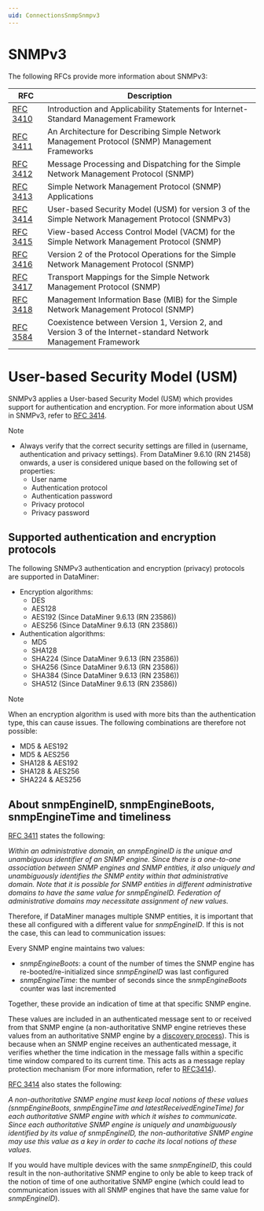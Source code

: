 ```yaml
---
uid: ConnectionsSnmpSnmpv3
---
```


# SNMPv3

The following RFCs provide more information about SNMPv3:

|RFC  |Description  |
|---------|---------|
|[RFC 3410](https://datatracker.ietf.org/doc/html/rfc3410)    |Introduction and Applicability Statements for Internet-Standard Management Framework                   |
|[RFC 3411](https://datatracker.ietf.org/doc/html/rfc3411)     |An Architecture for Describing Simple Network Management Protocol (SNMP) Management Frameworks         |
|[RFC 3412](https://datatracker.ietf.org/doc/html/rfc3412)     |Message Processing and Dispatching for the Simple Network Management Protocol (SNMP)         |
|[RFC 3413](https://datatracker.ietf.org/doc/html/rfc3413)     |Simple Network Management Protocol (SNMP) Applications         |
|[RFC 3414](https://datatracker.ietf.org/doc/html/rfc3414)     |User-based Security Model (USM) for version 3 of the Simple Network Management Protocol (SNMPv3)         |
|[RFC 3415](https://datatracker.ietf.org/doc/html/rfc3415)     |View-based Access Control Model (VACM) for the Simple Network Management Protocol (SNMP)         |
|[RFC 3416](https://datatracker.ietf.org/doc/html/rfc3416)     |Version 2 of the Protocol Operations for the Simple Network Management Protocol (SNMP)         |
|[RFC 3417](https://datatracker.ietf.org/doc/html/rfc3417)     |Transport Mappings for the Simple Network Management Protocol (SNMP)         |
|[RFC 3418](https://datatracker.ietf.org/doc/html/rfc3418)     |Management Information Base (MIB) for the Simple Network Management Protocol (SNMP)         |
|[RFC 3584](https://datatracker.ietf.org/doc/html/rfc3584)     |Coexistence between Version 1, Version 2, and Version 3 of the Internet-standard Network Management Framework         |

# User-based Security Model (USM)

SNMPv3 applies a User-based Security Model (USM) which provides support for authentication and encryption.
For more information about USM in SNMPv3, refer to [RFC 3414](https://datatracker.ietf.org/doc/html/rfc2574).

> [!NOTE]
>
> - Always verify that the correct security settings are filled in (username, authentication and privacy settings). From DataMiner 9.6.10 (RN 21458) onwards, a user is considered unique based on the following set of properties:
>    - User name
>    - Authentication protocol
>    - Authentication password
>    - Privacy protocol
>    - Privacy password

## Supported authentication and encryption protocols

The following SNMPv3 authentication and encryption (privacy) protocols are supported in DataMiner:

- Encryption algorithms:
  - DES
  - AES128
  - AES192 (Since DataMiner 9.6.13 (RN 23586))
  - AES256 (Since DataMiner 9.6.13 (RN 23586))
- Authentication algorithms:
  - MD5
  - SHA128
  - SHA224 (Since DataMiner 9.6.13 (RN 23586))
  - SHA256 (Since DataMiner 9.6.13 (RN 23586))
  - SHA384 (Since DataMiner 9.6.13 (RN 23586))
  - SHA512 (Since DataMiner 9.6.13 (RN 23586))

> [!NOTE]
> When an encryption algorithm is used with more bits than the authentication type, this can cause issues. The following combinations are therefore not possible:
>
> - MD5 & AES192
> - MD5 & AES256
> - SHA128 & AES192
> - SHA128 & AES256
> - SHA224 & AES256

## About snmpEngineID, snmpEngineBoots, snmpEngineTime and timeliness

[RFC 3411](https://datatracker.ietf.org/doc/html/rfc3411#section-3.1.1.1) states the following:

*Within an administrative domain, an snmpEngineID is the unique and unambiguous identifier of an SNMP engine. Since there is a one-to-one association between SNMP engines and SNMP entities, it also uniquely and unambiguously identifies the SNMP entity within that administrative domain. Note that it is possible for SNMP entities in different administrative domains to have the same value for snmpEngineID. Federation of administrative domains may necessitate assignment of new values.*

Therefore, if DataMiner manages multiple SNMP entities, it is important that these all configured with a different value for *snmpEngineID*.
If this is not the case, this can lead to communication issues:

Every SNMP engine maintains two values:

- *snmpEngineBoots*: a count of the number of times the SNMP engine has re-booted/re-initialized since *snmpEngineID* was last configured
- *snmpEngineTime*: the number of seconds since the *snmpEngineBoots* counter was last incremented

Together, these provide an indication of time at that specific SNMP engine.

These values are included in an authenticated message sent to or received from that SNMP engine (a non-authoritative SNMP engine retrieves these values from an authoritative SNMP engine by a [discovery process](https://datatracker.ietf.org/doc/html/rfc3414#section-4)). This is because when an SNMP engine receives an authenticated message, it verifies whether the time indication in the message falls within a specific time window compared to its current time. This acts as a message replay protection mechanism (For more information, refer to [RFC3414](https://datatracker.ietf.org/doc/html/rfc3414#section-1.5.2)).

[RFC 3414](https://datatracker.ietf.org/doc/html/rfc3414#section-2.3) also states the following:

*A non-authoritative SNMP engine must keep local notions of these values (snmpEngineBoots, snmpEngineTime and latestReceivedEngineTime) for each authoritative SNMP engine with which it wishes to communicate.  Since each authoritative SNMP engine is uniquely and unambiguously identified by its value of snmpEngineID, the non-authoritative SNMP engine may use this value as a key in order to cache its local notions of these values.*

If you would have multiple devices with the same *snmpEngineID*, this could result in the non-authoritative SNMP engine to only be able to keep track of the notion of time of one authoritative SNMP engine (which could lead to communication issues with all SNMP engines that have the same value for *snmpEngineID*).
